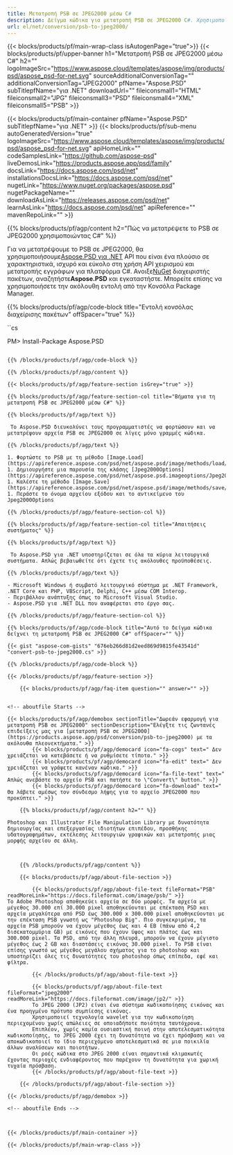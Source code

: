 ```yaml
---
title: Μετατροπή PSB σε JPEG2000 μέσω C#
description: Δείγμα κώδικα για μετατροπή PSB σε JPEG2000 C#. Χρησιμοποιήστε παράδειγμα κώδικα API για μαζική μετατροπή αρχείων PSB σε JPEG2000 εντός VB.NET, Asp.NET ή οποιασδήποτε εφαρμογής που βασίζεται σε .NET.
url: el/net/conversion/psb-to-jpeg2000/
---
```


{{< blocks/products/pf/main-wrap-class isAutogenPage="true">}}
{{< blocks/products/pf/upper-banner h1="Μετατροπή PSB σε JPEG2000 μέσω C#" h2="" logoImageSrc="https://www.aspose.cloud/templates/aspose/img/products/psd/aspose_psd-for-net.svg" sourceAdditionalConversionTag="" additionalConversionTag="JPEG2000" pfName="Aspose.PSD" subTitlepfName="για .NET" downloadUrl="" fileiconsmall1="HTML" fileiconsmall2="JPG" fileiconsmall3="PSD" fileiconsmall4="XML" fileiconsmall5="PSB" >}}

{{< blocks/products/pf/main-container pfName="Aspose.PSD" subTitlepfName="για .NET" >}}
{{< blocks/products/pf/sub-menu autoGeneratedVersion="true" logoImageSrc="https://www.aspose.cloud/templates/aspose/img/products/psd/aspose_psd-for-net.svg" apiHomeLink="" codeSamplesLink="https://github.com/aspose-psd" liveDemosLink="https://products.aspose.app/psd/family" docsLink="https://docs.aspose.com/psd/net" installationsDocsLink="https://docs.aspose.com/psd/net" nugetLink="https://www.nuget.org/packages/aspose.psd" nugetPackageName="" downloadAsLink="https://releases.aspose.com/psd/net" learnAsLink="https://docs.aspose.com/psd/net" apiReference="" mavenRepoLink="" >}}

{{% blocks/products/pf/agp/content h2="Πώς να μετατρέψετε το PSB σε JPEG2000 χρησιμοποιώντας C#" %}}

Για να μετατρέψουμε το PSB σε JPEG2000, θα χρησιμοποιήσουμε<a href="/psd/{{< lang-code >}}net">Aspose.PSD για .NET</a> API που είναι ένα πλούσιο σε χαρακτηριστικά, ισχυρό και εύκολο στη χρήση API χειρισμού και μετατροπής εγγράφων για πλατφόρμα C#. Ανοιξε<a href="https://www.nuget.org/packages/aspose.psd">NuGet</a> διαχειριστής πακέτων, αναζητήστε<b>Aspose.PSD</b> και εγκαταστήστε. Μπορείτε επίσης να χρησιμοποιήσετε την ακόλουθη εντολή από την Κονσόλα Package Manager.

{{% blocks/products/pf/agp/code-block title="Εντολή κονσόλας διαχείρισης πακέτων" offSpacer="true" %}}

``cs

PM> Install-Package Aspose.PSD

```

{{% /blocks/products/pf/agp/code-block %}}

{{% /blocks/products/pf/agp/content %}}

{{< blocks/products/pf/agp/feature-section isGrey="true" >}}

{{% blocks/products/pf/agp/feature-section-col title="Βήματα για τη μετατροπή PSB σε JPEG2000 μέσω C#" %}}

{{% blocks/products/pf/agp/text %}}

 Το Aspose.PSD διευκολύνει τους προγραμματιστές να φορτώσουν και να μετατρέψουν αρχεία PSB σε JPEG2000 σε λίγες μόνο γραμμές κώδικα.

{{% /blocks/products/pf/agp/text %}}

1. Φορτώστε το PSB με τη μέθοδο [Image.Load](https://apireference.aspose.com/psd/net/aspose.psd/image/methods/load/index)
1. Δημιουργήστε μια παρουσία της κλάσης [Jpeg2000Options](https://apireference.aspose.com/psd/net/aspose.psd.imageoptions/Jpeg2000Options)
1. Καλέστε τη μέθοδο [Image.Save](https://apireference.aspose.com/psd/net/aspose.psd/image/methods/save/index)
1. Περάστε το όνομα αρχείου εξόδου και το αντικείμενο του Jpeg2000Options

{{% /blocks/products/pf/agp/feature-section-col %}}

{{% blocks/products/pf/agp/feature-section-col title="Απαιτήσεις συστήματος" %}}

{{% blocks/products/pf/agp/text %}}

 Το Aspose.PSD για .NET υποστηρίζεται σε όλα τα κύρια λειτουργικά συστήματα. Απλώς βεβαιωθείτε ότι έχετε τις ακόλουθες προϋποθέσεις.

{{% /blocks/products/pf/agp/text %}}

- Microsoft Windows ή συμβατό λειτουργικό σύστημα με .NET Framework, .NET Core και PHP, VBScript, Delphi, C++ μέσω COM Interop.
- Περιβάλλον ανάπτυξης όπως το Microsoft Visual Studio.
- Aspose.PSD για .NET DLL που αναφέρεται στο έργο σας.

{{% /blocks/products/pf/agp/feature-section-col %}}

{{% blocks/products/pf/agp/code-block title="Αυτό το δείγμα κώδικα δείχνει τη μετατροπή PSB σε JPEG2000 C#" offSpacer="" %}}

{{< gist "aspose-com-gists" "676eb266d81d2eed869d9815fe43541d" "convert-psb-to-jpeg2000.cs" >}}

{{% /blocks/products/pf/agp/code-block %}}

{{< /blocks/products/pf/agp/feature-section >}}

    {{< blocks/products/pf/agp/faq-item question="" answer="" >}}
 

<!-- aboutfile Starts -->

{{< blocks/products/pf/agp/demobox sectionTitle="Δωρεάν εφαρμογή για μετατροπή PSB σε JPEG2000" sectionDescription="Ελέγξτε τις ζωντανές επιδείξεις μας για [μετατροπή PSB σε JPEG2000](https://products.aspose.app/psd/conversion/psb-to-jpeg2000) με τα ακόλουθα πλεονεκτήματα." >}}
        {{< blocks/products/pf/agp/democard icon="fa-cogs" text=" Δεν χρειάζεται να κατεβάσετε ή να ρυθμίσετε τίποτα." >}}
        {{< blocks/products/pf/agp/democard icon="fa-edit" text=" Δεν χρειάζεται να γράψετε κανέναν κώδικα." >}}
        {{< blocks/products/pf/agp/democard icon="fa-file-text" text=" Απλώς ανεβάστε το αρχείο PSB και πατήστε το \"Convert\" button." >}}
        {{< blocks/products/pf/agp/democard icon="fa-download" text=" Θα λάβετε αμέσως τον σύνδεσμο λήψης για το αρχείο JPEG2000 που προκύπτει." >}}

    {{% blocks/products/pf/agp/content h2="" %}}

Photoshop και Illustrator File Manipulation Library με δυνατότητα δημιουργίας και επεξεργασίας ιδιοτήτων επιπέδου, προσθήκης υδατογραφημάτων, εκτέλεσης λειτουργιών γραφικών και μετατροπής μιας μορφής αρχείου σε άλλη.



    {{% /blocks/products/pf/agp/content %}}

    {{< blocks/products/pf/agp/about-file-section >}}

        {{< blocks/products/pf/agp/about-file-text fileFormat="PSB" readMoreLink="https://docs.fileformat.com/image/psb/" >}}
Το Adobe Photoshop αποθηκεύει αρχεία σε δύο μορφές. Τα αρχεία με μέγεθος 30.000 επί 30.000 pixel αποθηκεύονται με επέκταση PSD και αρχεία μεγαλύτερα από PSD έως 300.000 x 300.000 pixel αποθηκεύονται με την επέκταση PSB γνωστή ως "Photoshop Big". Πιο συγκεκριμένα, τα αρχεία PSB μπορούν να έχουν μέγεθος έως και 4 EB (πάνω από 4,2 δισεκατομμύρια GB) με εικόνες που έχουν ύψος και πλάτος έως και 300.000 pixel. Τα PSD, από την άλλη πλευρά, μπορούν να έχουν μέγιστο μέγεθος έως 2 GB και διαστάσεις εικόνας 30.000 pixel. Το PSB είναι επίσης γνωστό ως μέγεθος μεγάλου σχήματος για το photoshop και υποστηρίζει όλες τις δυνατότητες του photoshop όπως επίπεδα, εφέ και φίλτρα.

        {{< /blocks/products/pf/agp/about-file-text >}}

        {{< blocks/products/pf/agp/about-file-text fileFormat="jpeg2000" readMoreLink="https://docs.fileformat.com/image/jp2/" >}}
        Το JPEG 2000 (JP2) είναι ένα σύστημα κωδικοποίησης εικόνας και ένα προηγμένο πρότυπο συμπίεσης εικόνας.
        Χρησιμοποιεί τεχνολογία wavelet για την κωδικοποίηση περιεχομένου χωρίς απώλειες σε οποιαδήποτε ποιότητα ταυτόχρονα.
        Επιπλέον, χωρίς καμία ουσιαστική ποινή στην αποτελεσματικότητα κωδικοποίησης, το JPEG 2000 έχει τη δυνατότητα να έχει πρόσβαση και να αποκωδικοποιεί το ίδιο περιεχόμενο αποτελεσματικά σε μια ποικιλία άλλων αναλύσεων και ποιοτήτων.
        Οι ροές κώδικα στο JPEG 2000 είναι σημαντικά κλιμακωτές έχοντας περιοχές ενδιαφέροντος που παρέχουν τη δυνατότητα για χωρική τυχαία πρόσβαση.
        {{< /blocks/products/pf/agp/about-file-text >}}

    {{< /blocks/products/pf/agp/about-file-section >}}

{{< /blocks/products/pf/agp/demobox >}}

<!-- aboutfile Ends -->



{{< /blocks/products/pf/main-container >}}
    
{{< /blocks/products/pf/main-wrap-class >}}
